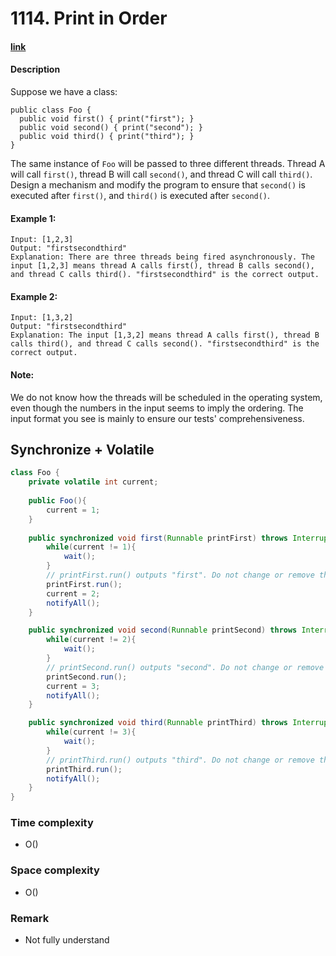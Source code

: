 # 1114. Print in Order

#### [link](https://leetcode.com/problems/print-in-order/)

#### Description
Suppose we have a class:

```
public class Foo {
  public void first() { print("first"); }
  public void second() { print("second"); }
  public void third() { print("third"); }
}
```

The same instance of `Foo` will be passed to three different threads. Thread A will call `first()`, thread B will call `second()`, and thread C will call `third()`. Design a mechanism and modify the program to ensure that `second()` is executed after `first()`, and `third()` is executed after `second()`.

 

#### Example 1:
```
Input: [1,2,3]
Output: "firstsecondthird"
Explanation: There are three threads being fired asynchronously. The input [1,2,3] means thread A calls first(), thread B calls second(), and thread C calls third(). "firstsecondthird" is the correct output.
```
#### Example 2:
```
Input: [1,3,2]
Output: "firstsecondthird"
Explanation: The input [1,3,2] means thread A calls first(), thread B calls third(), and thread C calls second(). "firstsecondthird" is the correct output.
 ```

#### Note:
We do not know how the threads will be scheduled in the operating system, even though the numbers in the input seems to imply the ordering. The input format you see is mainly to ensure our tests' comprehensiveness.

## Synchronize + Volatile
```java
class Foo {
    private volatile int current;
    
    public Foo(){
        current = 1;
    }
    
    public synchronized void first(Runnable printFirst) throws InterruptedException {
        while(current != 1){
            wait();
        }
        // printFirst.run() outputs "first". Do not change or remove this line.
        printFirst.run();
        current = 2;
        notifyAll();
    }

    public synchronized void second(Runnable printSecond) throws InterruptedException {
        while(current != 2){
            wait();
        }
        // printSecond.run() outputs "second". Do not change or remove this line.
        printSecond.run();
        current = 3;
        notifyAll();
    }

    public synchronized void third(Runnable printThird) throws InterruptedException {
        while(current != 3){
            wait();
        }
        // printThird.run() outputs "third". Do not change or remove this line.
        printThird.run();
        notifyAll();
    }
}
```
### Time complexity
* O()
### Space complexity
* O()
### Remark
* Not fully understand